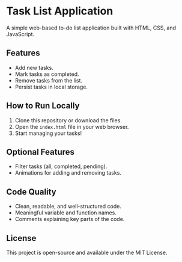 # Task List Application

A simple web-based to-do list application built with HTML, CSS, and JavaScript.

## Features
- Add new tasks.
- Mark tasks as completed.
- Remove tasks from the list.
- Persist tasks in local storage.

## How to Run Locally
1. Clone this repository or download the files.
2. Open the `index.html` file in your web browser.
3. Start managing your tasks!

## Optional Features
- Filter tasks (all, completed, pending).
- Animations for adding and removing tasks.

## Code Quality
- Clean, readable, and well-structured code.
- Meaningful variable and function names.
- Comments explaining key parts of the code.

## License
This project is open-source and available under the MIT License.
